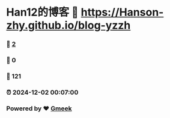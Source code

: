 # Han12的博客 :link: https://Hanson-zhy.github.io/blog-yzzh 
### :page_facing_up: [2](https://Hanson-zhy.github.io/blog-yzzh/tag.html) 
### :speech_balloon: 0 
### :hibiscus: 121 
### :alarm_clock: 2024-12-02 00:07:00 
### Powered by :heart: [Gmeek](https://github.com/Meekdai/Gmeek)

